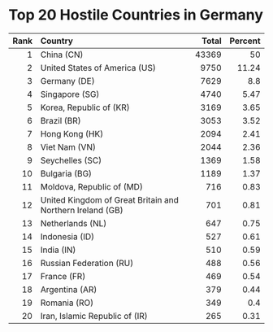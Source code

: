 # Top 20 Hostile Countries in Germany

| Rank | Country | Total | Percent |
| ---: | :------ | ----: | ------: |
| 1 | China (CN) | 43369 | 50 |
| 2 | United States of America (US) | 9750 | 11.24 |
| 3 | Germany (DE) | 7629 | 8.8 |
| 4 | Singapore (SG) | 4740 | 5.47 |
| 5 | Korea, Republic of (KR) | 3169 | 3.65 |
| 6 | Brazil (BR) | 3053 | 3.52 |
| 7 | Hong Kong (HK) | 2094 | 2.41 |
| 8 | Viet Nam (VN) | 2044 | 2.36 |
| 9 | Seychelles (SC) | 1369 | 1.58 |
| 10 | Bulgaria (BG) | 1189 | 1.37 |
| 11 | Moldova, Republic of (MD) | 716 | 0.83 |
| 12 | United Kingdom of Great Britain and Northern Ireland (GB) | 701 | 0.81 |
| 13 | Netherlands (NL) | 647 | 0.75 |
| 14 | Indonesia (ID) | 527 | 0.61 |
| 15 | India (IN) | 510 | 0.59 |
| 16 | Russian Federation (RU) | 488 | 0.56 |
| 17 | France (FR) | 469 | 0.54 |
| 18 | Argentina (AR) | 379 | 0.44 |
| 19 | Romania (RO) | 349 | 0.4 |
| 20 | Iran, Islamic Republic of (IR) | 265 | 0.31 |
